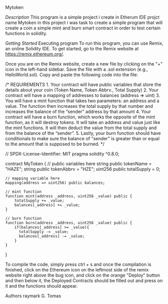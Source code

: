 Mytoken

*Description*
This program is a simple project i create in Etherum IDE projct name Mytoken in this project i was task to create a simple program that will create a coin a simple mint and burn smart contract in order to test certain functions in solidity.

*Getting Started*
Executing program
To run this program, you can use Remix, an online Solidity IDE. To get started, go to the Remix website at https://remix.ethereum.org/.

Once you are on the Remix website, create a new file by clicking on the "+" icon in the left-hand sidebar. Save the file with a .sol extension (e.g., HelloWorld.sol). Copy and paste the following code into the file:

/*
       REQUIREMENTS
    1. Your contract will have public variables that store the details about your coin (Token Name, Token Abbrv., Total Supply)
    2. Your contract will have a mapping of addresses to balances (address => uint)
    3. You will have a mint function that takes two parameters: an address and a value. 
       The function then increases the total supply by that number and increases the balance 
       of the “sender” address by that amount
    4. Your contract will have a burn function, which works the opposite of the mint function, as it will destroy tokens. 
       It will take an address and value just like the mint functions. It will then deduct the value from the total supply 
       and from the balance of the “sender”.
    5. Lastly, your burn function should have conditionals to make sure the balance of "sender" is greater than or equal 
       to the amount that is supposed to be burned.
*/

// SPDX-License-Identifier: MIT
pragma solidity ^0.8.0;

contract MyToken {
    // public variables here
    string public tokenName = "HAZE";
    string public tokenAbbrv = "HZE";
    uint256 public totalSupply = 0;

    // mapping variable here
    mapping(address => uint256) public balances;

    // mint function
    function mint(address _address, uint256 _value) public {
        totalSupply += _value;
        balances[_address] += _value;
    }

    // burn function
    function burn(address _address, uint256 _value) public {
        if(balances[_address] >= _value){
          totalSupply -= _value;
          balances[_address] -= _value;
        }
    }
}

To compile the code, simply press ctrl + s and once the compilation is finished, click on the Ethereum icon on the leftmost side of the remix website right above the bug icon, and click on the orange 
"Deploy" button and then below it, the Deployed Contracts should be filled out and press on it and the functions should appear.

Authors
raymark G. Tomas
